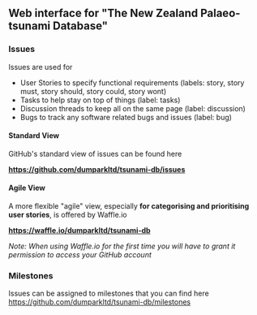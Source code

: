 ## Web interface for "The New Zealand Palaeo-tsunami Database"

### Issues
Issues are used for 
- User Stories to specify functional requirements (labels: story, story must, story should, story could, story wont)
- Tasks to help stay on top of things (label: tasks)
- Discussion threads to keep all on the same page (label: discussion)
- Bugs to track any software related bugs and issues (label: bug)

#### Standard View

GitHub's standard view of issues can be found here

__https://github.com/dumparkltd/tsunami-db/issues__

#### Agile View

A more flexible "agile" view, especially __for categorising and prioritising user stories__, is offered by Waffle.io

__https://waffle.io/dumparkltd/tsunami-db__

_Note: When using Waffle.io for the first time you will have to grant it permission to access your GitHub account_


### Milestones
Issues can be assigned to milestones that you can find here
https://github.com/dumparkltd/tsunami-db/milestones
